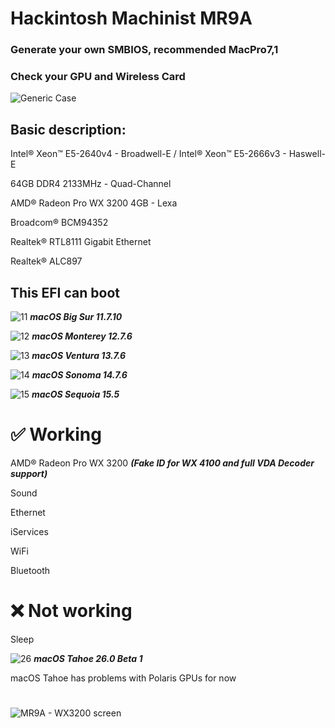 # Hackintosh Machinist MR9A
### Generate your own SMBIOS, recommended MacPro7,1

### Check your GPU and Wireless Card

![Generic Case](https://github.com/user-attachments/assets/6c053c42-dbe7-491e-ae21-12e7cc8c89db)

## Basic description:
Intel® Xeon™ E5-2640v4 - Broadwell-E / Intel® Xeon™ E5-2666v3 - Haswell-E

64GB DDR4 2133MHz - Quad-Channel

AMD® Radeon Pro WX 3200 4GB - Lexa

Broadcom® BCM94352

Realtek® RTL8111 Gigabit Ethernet

Realtek® ALC897

## This EFI can boot
![11](https://github.com/user-attachments/assets/add96347-e7e3-46ac-ac8d-1c72434e7a44) ***macOS Big Sur 11.7.10***


![12](https://github.com/user-attachments/assets/60c761ef-7e99-4b7f-a6da-b11ddf1c8af3) ***macOS Monterey 12.7.6***


![13](https://github.com/user-attachments/assets/3b7f23da-3c5d-4906-b9cb-5228d66f1ad0) ***macOS Ventura 13.7.6***


![14](https://github.com/user-attachments/assets/83a3c216-8af2-400c-8914-d9f9bd1fb7df) ***macOS Sonoma 14.7.6***


![15](https://github.com/user-attachments/assets/432a5c91-6c1b-4098-b58f-90c6f2ed9dc5) ***macOS Sequoia 15.5***


# ✅ Working

AMD® Radeon Pro WX 3200 ***(Fake ID for WX 4100 and full VDA Decoder support)***

Sound

Ethernet

iServices

WiFi

Bluetooth

# ❌ Not working

Sleep

![26](https://github.com/user-attachments/assets/e3f20b34-c05a-4dd7-a460-5680296a1919) ***macOS Tahoe 26.0 Beta 1***

macOS Tahoe has problems with Polaris GPUs for now

#

![MR9A - WX3200 screen](https://github.com/user-attachments/assets/f5f6a305-257e-472e-bae3-d3163ac5502d)
